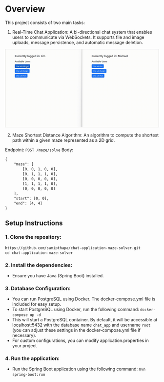 # Overview

This project consists of two main tasks:

1. Real-Time Chat Application: A bi-directional chat system that enables users to communicate via WebSockets. It supports file and image uploads, message persistence, and automatic message deletion.

![](./demo.gif)

2. Maze Shortest Distance Algorithm: An algorithm to compute the shortest path within a given maze represented as a 2D grid.

Endpoint: `POST /maze/solve`
Body:
```
{
    "maze": [
        [0, 0, 1, 0, 0],
        [0, 1, 1, 1, 0],
        [0, 0, 0, 0, 0],
        [1, 1, 1, 1, 0],
        [0, 0, 0, 0, 0]
    ],
    "start": [0, 0],
    "end": [4, 4]
}
```

## Setup Instructions

### 1. Clone the repository:

```
https://github.com/samipthapa/chat-application-maze-solver.git
cd chat-application-maze-solver
```

### 2. Install the dependencies:
- Ensure you have Java (Spring Boot) installed.

### 3. Database Configuration:
- You can run PostgreSQL using Docker. The docker-compose.yml file is included for easy setup.
- To start PostgreSQL using Docker, run the following command:
``docker-compose up -d``
- This will start a PostgreSQL container. By default, it will be accessible at localhost:5432 with the database name `chat_app` and username `root` (you can adjust these settings in the docker-compose.yml file if necessary).
- For custom configurations, you can modify application.properties in your project

### 4. Run the application:
- Run the Spring Boot application using the following command:
```mvn spring-boot:run```